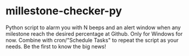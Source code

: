 # millestone-checker-py
Python script to alarm you with N beeps and an alert window when any milestone reach the desired percentage at Github. Only for Windows for now. Combine with cron/"Schedule Tasks" to repeat the script as your needs. Be the first to know the big news!
